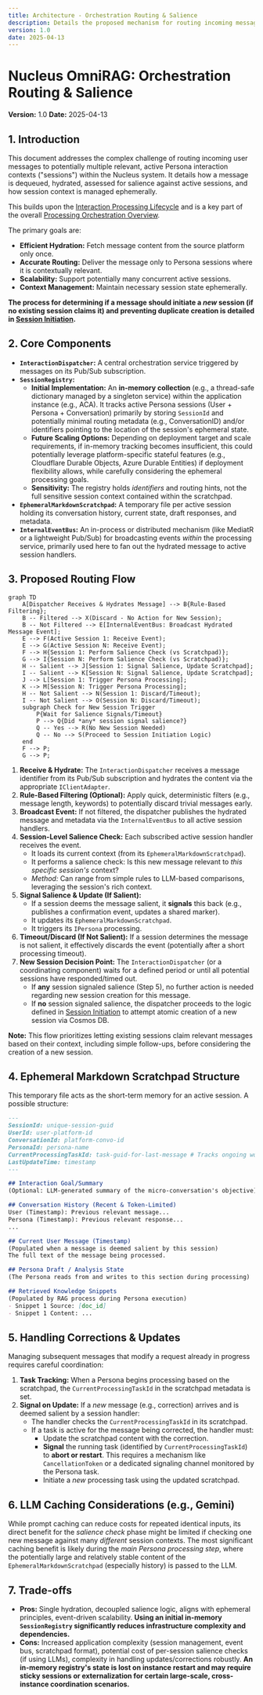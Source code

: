 ```yaml
---
title: Architecture - Orchestration Routing & Salience
description: Details the proposed mechanism for routing incoming messages to relevant active Persona sessions and managing session context.
version: 1.0
date: 2025-04-13
---
```


# Nucleus OmniRAG: Orchestration Routing & Salience

**Version:** 1.0
**Date:** 2025-04-13

## 1. Introduction

This document addresses the complex challenge of routing incoming user messages to potentially multiple relevant, active Persona interaction contexts ("sessions") within the Nucleus system. It details how a message is dequeued, hydrated, assessed for salience against active sessions, and how session context is managed ephemerally.

This builds upon the [Interaction Processing Lifecycle](./ARCHITECTURE_ORCHESTRATION_INTERACTION_LIFECYCLE.md) and is a key part of the overall [Processing Orchestration Overview](../ARCHITECTURE_PROCESSING_ORCHESTRATION.md).

The primary goals are:
*   **Efficient Hydration:** Fetch message content from the source platform only once.
*   **Accurate Routing:** Deliver the message only to Persona sessions where it is contextually relevant.
*   **Scalability:** Support potentially many concurrent active sessions.
*   **Context Management:** Maintain necessary session state ephemerally.

**The process for determining if a message should initiate a *new* session (if no existing session claims it) and preventing duplicate creation is detailed in [Session Initiation](./ARCHITECTURE_ORCHESTRATION_SESSION_INITIATION.md).**

## 2. Core Components

*   **`InteractionDispatcher`:** A central orchestration service triggered by messages on its Pub/Sub subscription.
*   **`SessionRegistry`:** 
    *   **Initial Implementation:** An **in-memory collection** (e.g., a thread-safe dictionary managed by a singleton service) within the application instance (e.g., ACA). It tracks active Persona sessions (User + Persona + Conversation) primarily by storing `SessionId` and potentially minimal routing metadata (e.g., ConversationID) and/or identifiers pointing to the location of the session's ephemeral state.
    *   **Future Scaling Options:** Depending on deployment target and scale requirements, if in-memory tracking becomes insufficient, this could potentially leverage platform-specific stateful features (e.g., Cloudflare Durable Objects, Azure Durable Entities) if deployment flexibility allows, while carefully considering the ephemeral processing goals.
    *   **Sensitivity:** The registry holds *identifiers* and routing hints, not the full sensitive session context contained within the scratchpad.
*   **`EphemeralMarkdownScratchpad`:** A temporary file per active session holding its conversation history, current state, draft responses, and metadata.
*   **`InternalEventBus`:** An in-process or distributed mechanism (like MediatR or a lightweight Pub/Sub) for broadcasting events *within* the processing service, primarily used here to fan out the hydrated message to active session handlers.

## 3. Proposed Routing Flow

```mermaid
graph TD
    A[Dispatcher Receives & Hydrates Message] --> B{Rule-Based Filtering};
    B -- Filtered --> X(Discard - No Action for New Session);
    B -- Not Filtered --> E[InternalEventBus: Broadcast Hydrated Message Event];
    E --> F(Active Session 1: Receive Event);
    E --> G(Active Session N: Receive Event);
    F --> H{Session 1: Perform Salience Check (vs Scratchpad)};
    G --> I{Session N: Perform Salience Check (vs Scratchpad)};
    H -- Salient --> J[Session 1: Signal Salience, Update Scratchpad];
    I -- Salient --> K[Session N: Signal Salience, Update Scratchpad];
    J --> L[Session 1: Trigger Persona Processing];
    K --> M[Session N: Trigger Persona Processing];
    H -- Not Salient --> N(Session 1: Discard/Timeout);
    I -- Not Salient --> O(Session N: Discard/Timeout);
    subgraph Check for New Session Trigger
        P{Wait for Salience Signals/Timeout}
        P --> Q{Did *any* session signal salience?}
        Q -- Yes --> R(No New Session Needed)
        Q -- No --> S(Proceed to Session Initiation Logic)
    end
    F --> P;
    G --> P;
```

1.  **Receive & Hydrate:** The `InteractionDispatcher` receives a message identifier from its Pub/Sub subscription and hydrates the content via the appropriate `IClientAdapter`.
2.  **Rule-Based Filtering (Optional):** Apply quick, deterministic filters (e.g., message length, keywords) to potentially discard trivial messages early.
3.  **Broadcast Event:** If not filtered, the dispatcher publishes the hydrated message and metadata via the `InternalEventBus` to all active session handlers.
4.  **Session-Level Salience Check:** Each subscribed active session handler receives the event.
    *   It loads its current context (from its `EphemeralMarkdownScratchpad`).
    *   It performs a salience check: Is this new message relevant to *this specific session's* context?
    *   *Method:* Can range from simple rules to LLM-based comparisons, leveraging the session's rich context.
5.  **Signal Salience & Update (If Salient):**
    *   If a session deems the message salient, it **signals** this back (e.g., publishes a confirmation event, updates a shared marker).
    *   It updates its `EphemeralMarkdownScratchpad`.
    *   It triggers its `IPersona` processing.
6.  **Timeout/Discard (If Not Salient):** If a session determines the message is not salient, it effectively discards the event (potentially after a short processing timeout).
7.  **New Session Decision Point:** The `InteractionDispatcher` (or a coordinating component) waits for a defined period or until all potential sessions have responded/timed out.
    *   If **any** session signaled salience (Step 5), no further action is needed regarding new session creation for this message.
    *   If **no** session signaled salience, the dispatcher proceeds to the logic defined in [Session Initiation](./ARCHITECTURE_ORCHESTRATION_SESSION_INITIATION.md) to attempt atomic creation of a new session via Cosmos DB.

**Note:** This flow prioritizes letting existing sessions claim relevant messages based on their context, including simple follow-ups, before considering the creation of a new session.

## 4. Ephemeral Markdown Scratchpad Structure

This temporary file acts as the short-term memory for an active session. A possible structure:

```markdown
---
SessionId: unique-session-guid
UserId: user-platform-id
ConversationId: platform-convo-id
PersonaId: persona-name
CurrentProcessingTaskId: task-guid-for-last-message # Tracks ongoing work
LastUpdateTime: timestamp
---

## Interaction Goal/Summary
(Optional: LLM-generated summary of the micro-conversation's objective)

## Conversation History (Recent & Token-Limited)
User (Timestamp): Previous relevant message...
Persona (Timestamp): Previous relevant response...
...

## Current User Message (Timestamp)
(Populated when a message is deemed salient by this session)
The full text of the message being processed.

## Persona Draft / Analysis State
(The Persona reads from and writes to this section during processing)

## Retrieved Knowledge Snippets
(Populated by RAG process during Persona execution)
- Snippet 1 Source: [doc_id]
- Snippet 1 Content: ...
```

## 5. Handling Corrections & Updates

Managing subsequent messages that modify a request already in progress requires careful coordination:

1.  **Task Tracking:** When a Persona begins processing based on the scratchpad, the `CurrentProcessingTaskId` in the scratchpad metadata is set.
2.  **Signal on Update:** If a *new* message (e.g., correction) arrives and is deemed salient by a session handler:
    *   The handler checks the `CurrentProcessingTaskId` in its scratchpad.
    *   If a task is active for the message being corrected, the handler must:
        *   Update the scratchpad content with the correction.
        *   **Signal** the running task (identified by `CurrentProcessingTaskId`) to **abort or restart**. This requires a mechanism like `CancellationToken` or a dedicated signaling channel monitored by the Persona task.
        *   Initiate a *new* processing task using the updated scratchpad.

## 6. LLM Caching Considerations (e.g., Gemini)

While prompt caching can reduce costs for repeated identical inputs, its direct benefit for the *salience check* phase might be limited if checking one new message against many *different* session contexts. The most significant caching benefit is likely during the *main Persona processing step*, where the potentially large and relatively stable content of the `EphemeralMarkdownScratchpad` (especially history) is passed to the LLM.

## 7. Trade-offs

*   **Pros:** Single hydration, decoupled salience logic, aligns with ephemeral principles, event-driven scalability. **Using an initial in-memory `SessionRegistry` significantly reduces infrastructure complexity and dependencies.**
*   **Cons:** Increased application complexity (session management, event bus, scratchpad format), potential cost of per-session salience checks (if using LLMs), complexity in handling updates/corrections robustly. **An in-memory registry's state is lost on instance restart and may require sticky sessions or externalization for certain large-scale, cross-instance coordination scenarios.**
